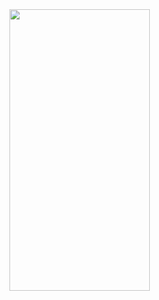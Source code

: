 

<img src="https://github.com/njm181/CoffeeUI-IOS/assets/42520564/fe52bf38-fc4a-472e-a5ce-5b3fb6861df5" width="250" height="500">
